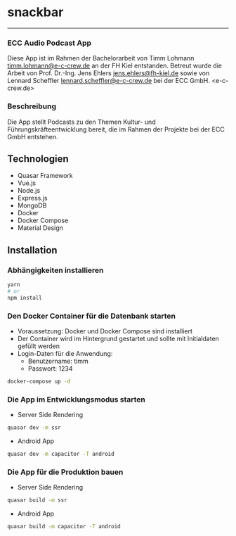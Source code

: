 # snackbar
___
### ECC Audio Podcast App

Diese App ist im Rahmen der Bachelorarbeit von Timm Lohmann <timm.lohmann@e-c-crew.de> an der FH Kiel entstanden.
Betreut wurde die Arbeit von Prof. Dr.-Ing. Jens Ehlers <jens.ehlers@fh-kiel.de>
sowie von Lennard Scheffler <lennard.scheffler@e-c-crew.de> bei der ECC GmbH. <e-c-crew.de>

### Beschreibung

Die App stellt Podcasts zu den Themen Kultur- und Führungskräfteentwicklung bereit, die im Rahmen der Projekte bei der ECC GmbH entstehen.

## Technologien

- Quasar Framework
- Vue.js
- Node.js
- Express.js
- MongoDB
- Docker
- Docker Compose
- Material Design


## Installation
### Abhängigkeiten installieren
```bash
yarn
# or
npm install
```

### Den Docker Container für die Datenbank starten
- Voraussetzung: Docker und Docker Compose sind installiert
- Der Container wird im Hintergrund gestartet und sollte mit Initialdaten gefüllt werden
- Login-Daten für die Anwendung:
  - Benutzername: timm
  - Passwort: 1234

```bash
docker-compose up -d
```

### Die App im Entwicklungsmodus starten
- Server Side Rendering
```bash
quasar dev -m ssr
```
- Android App
```bash
quasar dev -m capacitor -T android
```

### Die App für die Produktion bauen
- Server Side Rendering
```bash
quasar build -m ssr
```
- Android App
```bash
quasar build -m capacitor -T android
```
